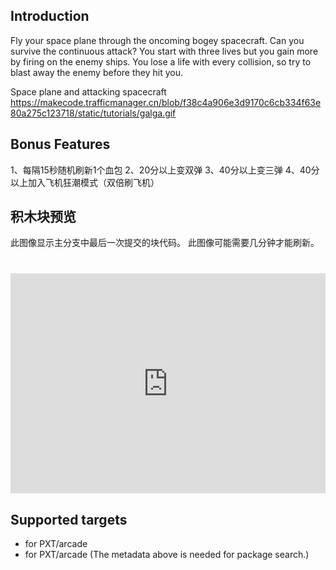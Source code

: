 ## Introduction

Fly your space plane through the oncoming bogey spacecraft. Can you survive the continuous attack? You start with three lives but you gain more by firing on the enemy ships. You lose a life with every collision, so try to blast away the enemy before they hit you.

Space plane and attacking spacecraft
https://makecode.trafficmanager.cn/blob/f38c4a906e3d9170c6cb334f63e80a275c123718/static/tutorials/galga.gif

## Bonus Features
1、每隔15秒随机刷新1个血包
2、20分以上变双弹
3、40分以上变三弹
4、40分以上加入飞机狂潮模式（双倍刷飞机）

## 积木块预览

此图像显示主分支中最后一次提交的块代码。
此图像可能需要几分钟才能刷新。

<h1><div style="position:relative;height:0;padding-bottom:70%;overflow:hidden;"><iframe style="position:absolute;top:0;left:0;width:100%;height:100%;" src="https://arcade.makecode.com/#pub:_gP0Y0MFe3aA1" frameborder="0" sandbox="allow-popups allow-forms allow-scripts allow-same-origin"></iframe></div></h1>

## Supported targets

* for PXT/arcade
* for PXT/arcade
(The metadata above is needed for package search.)


